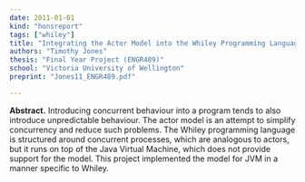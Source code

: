 ```yaml
---
date: 2011-01-01
kind: "honsreport"
tags: ["whiley"]
title: "Integrating the Actor Model into the Whiley Programming Language"
authors: "Timothy Jones"
thesis: "Final Year Project (ENGR489)"
school: "Victoria University of Wellington"
preprint: "Jones11_ENGR489.pdf"

---
```


**Abstract.** Introducing concurrent behaviour into a program tends to also introduce unpredictable behaviour. The actor model is an attempt to simplify concurrency and reduce such problems. The Whiley programming language is structured around concurrent processes, which are analogous to actors, but it runs on top of the Java Virtual Machine, which does not provide support for the model. This project implemented the model for JVM in a manner specific to Whiley.





